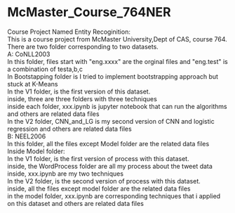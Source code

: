 # McMaster_Course_764NER
Course Project Named Entity Recoginition:<br>
This is a course project from McMaster University,Dept of CAS, course 764.<br>
There are two folder corresponding to two datasets.<br>
A: CoNLL2003<br>
In this folder, files start with "eng.xxxx" are the orginal files and "eng.test" is a combination of testa,b,c<br>
In Bootstapping folder is I tried to implement bootstrapping approach but stuck at K-Means<br>
In the V1 folder, is the first version of this dataset.<br>
inside, three are three folders with three techniques<br>
inside each folder, xxx.ipynb is jupyter notebook that can run the algorithms and others are related data files<br>
In the V2 folder, CNN_and_LG is my second version of CNN and logistic regression and others are related data files<br>
B: NEEL2006<br>
In this folder, all the files except Model folder are the related data files<br>
Inside Model folder:<br>
In the V1 folder, is the first version of process with this dataset.<br>
inside, the WordProcess folder are all my process about the tweet data<br>
inside, xxx.ipynb are my two techniques<br>
In the V2 folder, is the second version of process with this dataset.<br>
inside,  all the files except model folder are the related data files<br>
in the model folder, xxx.ipynb are corresponding techniques that i applied on this dataset and others are related data files<br>
